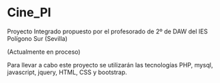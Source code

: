 # Cine_PI
Proyecto Integrado propuesto por el profesorado de 2º de DAW del IES Polígono Sur (Sevilla)

(Actualmente en proceso)

Para llevar a cabo este proyecto se utilizarán las tecnologías PHP, mysql, javascript, jquery, HTML, CSS y bootstrap.
